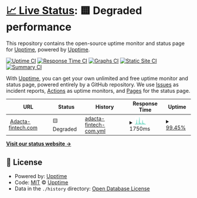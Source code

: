 # [📈 Live Status](https://dotsi.github.com): <!--live status--> **🟨 Degraded performance**

This repository contains the open-source uptime monitor and status page for [Upptime](https://upptime.js.org), powered by [Upptime](https://github.com/upptime/upptime).

[![Uptime CI](https://github.com/dotsi/aduptime/workflows/Uptime%20CI/badge.svg)](https://github.com/dotsi/aduptime/actions?query=workflow%3A%22Uptime+CI%22)
[![Response Time CI](https://github.com/dotsi/aduptime/workflows/Response%20Time%20CI/badge.svg)](https://github.com/dotsi/aduptime/actions?query=workflow%3A%22Response+Time+CI%22)
[![Graphs CI](https://github.com/dotsi/aduptime/workflows/Graphs%20CI/badge.svg)](https://github.com/dotsi/aduptime/actions?query=workflow%3A%22Graphs+CI%22)
[![Static Site CI](https://github.com/dotsi/aduptime/workflows/Static%20Site%20CI/badge.svg)](https://github.com/dotsi/aduptime/actions?query=workflow%3A%22Static+Site+CI%22)
[![Summary CI](https://github.com/dotsi/aduptime/workflows/Summary%20CI/badge.svg)](https://github.com/dotsi/aduptime/actions?query=workflow%3A%22Summary+CI%22)

With [Upptime](https://upptime.js.org), you can get your own unlimited and free uptime monitor and status page, powered entirely by a GitHub repository. We use [Issues](https://github.com/upptime/upptime/issues) as incident reports, [Actions](https://github.com/dotsi/aduptime/actions) as uptime monitors, and [Pages](https://dotsi.github.com) for the status page.

<!--start: status pages-->
<!-- This summary is generated by Upptime (https://github.com/upptime/upptime) -->
<!-- Do not edit this manually, your changes will be overwritten -->
<!-- prettier-ignore -->
| URL | Status | History | Response Time | Uptime |
| --- | ------ | ------- | ------------- | ------ |
| <img alt="" src="https://favicons.githubusercontent.com/www.adacta-fintech.com" height="13"> [Adacta-fintech.com](https://www.adacta-fintech.com) | 🟨 Degraded | [adacta-fintech-com.yml](https://github.com/dotsi/aduptime/commits/HEAD/history/adacta-fintech-com.yml) | <details><summary><img alt="Response time graph" src="./graphs/adacta-fintech-com/response-time-week.png" height="20"> 1750ms</summary><br><a href="https://dotsi.github.io/aduptime/history/adacta-fintech-com"><img alt="Response time 1035" src="https://img.shields.io/endpoint?url=https%3A%2F%2Fraw.githubusercontent.com%2Fdotsi%2Faduptime%2FHEAD%2Fapi%2Fadacta-fintech-com%2Fresponse-time.json"></a><br><a href="https://dotsi.github.io/aduptime/history/adacta-fintech-com"><img alt="24-hour response time 3973" src="https://img.shields.io/endpoint?url=https%3A%2F%2Fraw.githubusercontent.com%2Fdotsi%2Faduptime%2FHEAD%2Fapi%2Fadacta-fintech-com%2Fresponse-time-day.json"></a><br><a href="https://dotsi.github.io/aduptime/history/adacta-fintech-com"><img alt="7-day response time 1750" src="https://img.shields.io/endpoint?url=https%3A%2F%2Fraw.githubusercontent.com%2Fdotsi%2Faduptime%2FHEAD%2Fapi%2Fadacta-fintech-com%2Fresponse-time-week.json"></a><br><a href="https://dotsi.github.io/aduptime/history/adacta-fintech-com"><img alt="30-day response time 1081" src="https://img.shields.io/endpoint?url=https%3A%2F%2Fraw.githubusercontent.com%2Fdotsi%2Faduptime%2FHEAD%2Fapi%2Fadacta-fintech-com%2Fresponse-time-month.json"></a><br><a href="https://dotsi.github.io/aduptime/history/adacta-fintech-com"><img alt="1-year response time 1035" src="https://img.shields.io/endpoint?url=https%3A%2F%2Fraw.githubusercontent.com%2Fdotsi%2Faduptime%2FHEAD%2Fapi%2Fadacta-fintech-com%2Fresponse-time-year.json"></a></details> | <details><summary><a href="https://dotsi.github.io/aduptime/history/adacta-fintech-com">99.45%</a></summary><a href="https://dotsi.github.io/aduptime/history/adacta-fintech-com"><img alt="All-time uptime 99.35%" src="https://img.shields.io/endpoint?url=https%3A%2F%2Fraw.githubusercontent.com%2Fdotsi%2Faduptime%2FHEAD%2Fapi%2Fadacta-fintech-com%2Fuptime.json"></a><br><a href="https://dotsi.github.io/aduptime/history/adacta-fintech-com"><img alt="24-hour uptime 98.82%" src="https://img.shields.io/endpoint?url=https%3A%2F%2Fraw.githubusercontent.com%2Fdotsi%2Faduptime%2FHEAD%2Fapi%2Fadacta-fintech-com%2Fuptime-day.json"></a><br><a href="https://dotsi.github.io/aduptime/history/adacta-fintech-com"><img alt="7-day uptime 99.45%" src="https://img.shields.io/endpoint?url=https%3A%2F%2Fraw.githubusercontent.com%2Fdotsi%2Faduptime%2FHEAD%2Fapi%2Fadacta-fintech-com%2Fuptime-week.json"></a><br><a href="https://dotsi.github.io/aduptime/history/adacta-fintech-com"><img alt="30-day uptime 99.30%" src="https://img.shields.io/endpoint?url=https%3A%2F%2Fraw.githubusercontent.com%2Fdotsi%2Faduptime%2FHEAD%2Fapi%2Fadacta-fintech-com%2Fuptime-month.json"></a><br><a href="https://dotsi.github.io/aduptime/history/adacta-fintech-com"><img alt="1-year uptime 99.35%" src="https://img.shields.io/endpoint?url=https%3A%2F%2Fraw.githubusercontent.com%2Fdotsi%2Faduptime%2FHEAD%2Fapi%2Fadacta-fintech-com%2Fuptime-year.json"></a></details>

<!--end: status pages-->

[**Visit our status website →**](https://dotsi.github.com)

## 📄 License

- Powered by: [Upptime](https://github.com/upptime/upptime)
- Code: [MIT](./LICENSE) © [Upptime](https://upptime.js.org)
- Data in the `./history` directory: [Open Database License](https://opendatacommons.org/licenses/odbl/1-0/)
